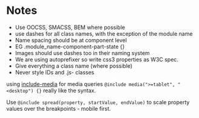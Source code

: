 # Notes

- Use OOCSS, SMACSS, BEM where possible
- use dashes for all class names, with the exception of the module name
- Name spacing should be at component level
- EG .module_name-component-part-state {}
- Images should use dashes too in their naming system
- We are using autoprefixer so write css3 properties as W3C spec.
- Give everything a class name (where possible)
- Never style IDs and .js- classes

using [include-media](https://github.com/eduardoboucas/include-media) for media queries
`@include media(">=tablet", "<desktop") {}`
really like the syntax. 

Use `@include spread(property, startValue, endValue)` to scale property values over the breakpoints - mobile first. 
